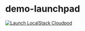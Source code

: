 # demo-launchpad

[![Launch LocalStack Cloudpod](https://localstack.cloud/gh/launch-pod-badge.svg)](https://app.localstack.cloud/launchpad?url=https://github.com/giograno/demo-launchpad/raw/main/my-pod)
